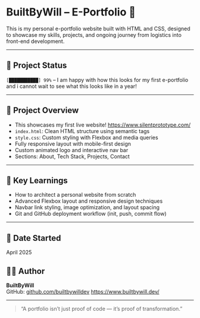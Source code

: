 # BuiltByWill – E-Portfolio 💼

This is my personal e-portfolio website built with HTML and CSS, designed to showcase my skills, projects, and ongoing journey from logistics into front-end development.

---

## 🚧 Project Status

`[███████████] 99%` – I am happy with how this looks for my first e-portfolio and i cannot wait to see what this looks like in a year! 

---

## 📁 Project Overview

- This showcases my first live website! https://www.silentprototype.com/
- `index.html`: Clean HTML structure using semantic tags
- `style.css`: Custom styling with Flexbox and media queries
- Fully responsive layout with mobile-first design
- Custom animated logo and interactive nav bar
- Sections: About, Tech Stack, Projects, Contact

---

## 🧠 Key Learnings

- How to architect a personal website from scratch
- Advanced Flexbox layout and responsive design techniques
- Navbar link styling, image optimization, and layout spacing
- Git and GitHub deployment workflow (init, push, commit flow)

---

## 📅 Date Started
April 2025

## 👨‍💻 Author
**BuiltByWill**  
GitHub: [github.com/builtbywilldev](https://github.com/builtbywilldev)
https://www.builtbywill.dev/

---

> “A portfolio isn’t just proof of code — it’s proof of transformation.”  
